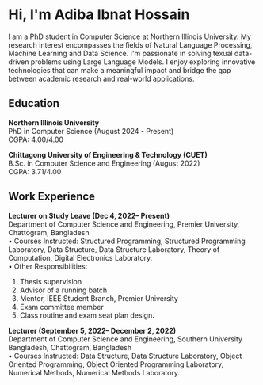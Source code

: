 # Hi, I'm Adiba Ibnat Hossain
I am a PhD student in Computer Science at Northern Illinois University. My research interest encompasses the fields of Natural Language Processing, Machine Learning and Data Science. I'm passionate in solving texual data-driven problems using Large Language Models. I enjoy exploring innovative technologies that can make a meaningful impact and bridge the gap between academic research and real-world applications.


  
## Education
**Northern Illinois University**  
PhD in Computer Science (August 2024 - Present)  
CGPA: 4.00/4.00  

**Chittagong University of Engineering & Technology (CUET)**  
B.Sc. in Computer Science and Engineering (August 2022)  
CGPA: 3.71/4.00


##  Work Experience  
**Lecturer on Study Leave (Dec 4, 2022– Present)**  
Department of Computer Science and Engineering, Premier University, Chattogram, Bangladesh  
• Courses Instructed: Structured Programming, Structured Programming Laboratory, Data Structure, Data Structure Laboratory, Theory of Computation, Digital Electronics Laboratory.  
• Other Responsibilities:
 1. Thesis supervision
 2. Advisor of a running batch
 3. Mentor, IEEE Student Branch, Premier University
 4. Exam committee member
 5. Class routine and exam seat plan design.

**Lecturer (September 5, 2022– December 2, 2022)**  
Department of Computer Science and Engineering, Southern University Bangladesh, Chattogram, Bangladesh  
• Courses Instructed: Data Structure, Data Structure Laboratory, Object Oriented Programming, Object Oriented Programming Laboratory, Numerical Methods, Numerical Methods Laboratory.  

